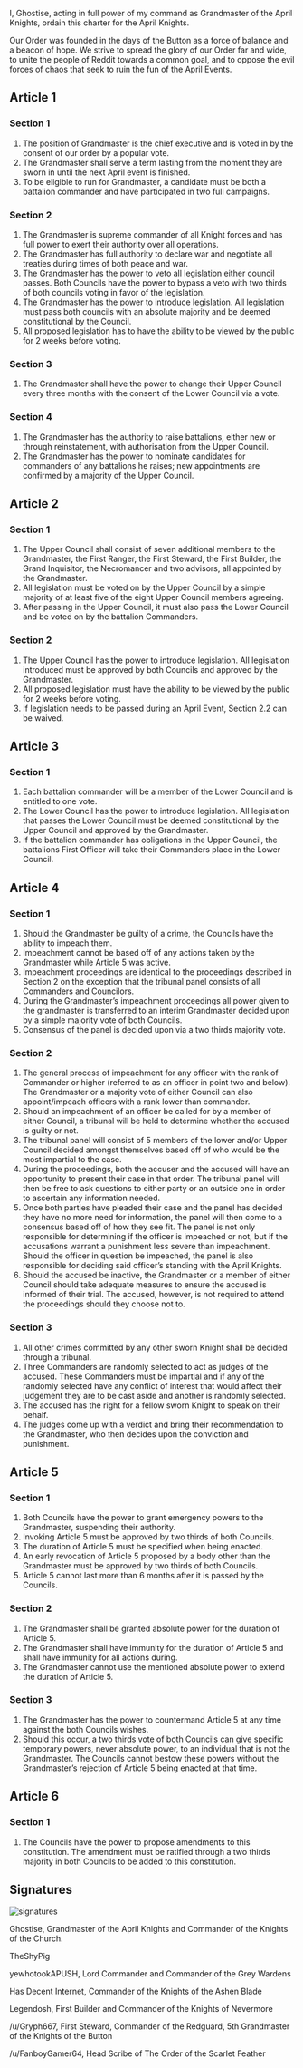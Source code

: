 [Bill number: 6-301]: #
[Author: Ghostise]: #
[Proposed Date: 4/11/2018]: #
[Passed Date: 12/18/2018]: #

I, Ghostise, acting in full power of my command as Grandmaster of the April Knights, ordain this charter for the April Knights.

Our Order was founded in the days of the Button as a force of balance and a beacon of hope. We strive to spread the glory of our Order far and wide, to unite the people of Reddit towards a common goal, and to oppose the evil forces of chaos that seek to ruin the fun of the April Events.

## Article 1

### Section 1
1. The position of Grandmaster is the chief executive and is voted in by the consent of our order by a popular vote.
2. The Grandmaster shall serve a term lasting from the moment they are sworn in until the next April event is finished.
3. To be eligible to run for Grandmaster, a candidate must be both a battalion commander and have participated in two full campaigns.

### Section 2
1. The Grandmaster is supreme commander of all Knight forces and has full power to exert their authority over all operations.
2. The Grandmaster has full authority to declare war and negotiate all treaties during times of both peace and war.
3. The Grandmaster has the power to veto all legislation either council passes. Both Councils have the power to bypass a veto with two thirds of both councils voting in favor of the legislation.
4. The Grandmaster has the power to introduce legislation. All legislation must pass both councils with an absolute majority and be deemed constitutional by the Council.
5. All proposed legislation has to have the ability to be viewed by the public for 2 weeks before voting.

### Section 3
1. The Grandmaster shall have the power to change their Upper Council every three months with the consent of the Lower Council via a vote.

### Section 4
1. The Grandmaster has the authority to raise battalions, either new or through reinstatement, with authorisation from the Upper Council.
2. The Grandmaster has the power to nominate candidates for commanders of any battalions he raises; new appointments are confirmed by a majority of the Upper Council.

## Article 2

### Section 1
1. The Upper Council shall consist of seven additional members to the Grandmaster, the First Ranger, the First Steward, the First Builder, the Grand Inquisitor, the Necromancer and two advisors, all appointed by the Grandmaster.
2. All legislation must be voted on by the Upper Council by a simple majority of at least five of the eight Upper Council members agreeing.
3. After passing in the Upper Council, it must also pass the Lower Council and be voted on by the battalion Commanders.

### Section 2
1. The Upper Council has the power to introduce legislation. All legislation introduced must be approved by both Councils and approved by the Grandmaster.
2. All proposed legislation must have the ability to be viewed by the public for 2 weeks before voting.
3. If legislation needs to be passed during an April Event, Section 2.2 can be waived.

## Article 3

### Section 1
1. Each battalion commander will be a member of the Lower Council and is entitled to one vote.
2. The Lower Council has the power to introduce legislation. All legislation that passes the Lower Council must be deemed constitutional by the Upper Council and approved by the Grandmaster.
3. If the battalion commander has obligations in the Upper Council, the battalions First Officer will take their Commanders place in the Lower Council.

## Article 4

### Section 1
1. Should the Grandmaster be guilty of a crime, the Councils have the ability to impeach them.
2. Impeachment cannot be based off of any actions taken by the Grandmaster while Article 5 was active.
3. Impeachment proceedings are identical to the proceedings described in Section 2 on the exception that the tribunal panel consists of all Commanders and Councilors.
4. During the Grandmaster’s impeachment proceedings all power given to the grandmaster is transferred to an interim Grandmaster decided upon by a simple majority vote of both Councils.
5. Consensus of the panel is decided upon via a two thirds majority vote.

### Section 2
1. The general process of impeachment for any officer with the rank of Commander or higher (referred to as an officer in point two and below). The Grandmaster or a majority vote of either Council can also appoint/impeach officers with a rank lower than commander.
2. Should an impeachment of an officer be called for by a member of either Council, a tribunal will be held to determine whether the accused is guilty or not.
3. The tribunal panel will consist of 5 members of the lower and/or Upper Council decided amongst themselves based off of who would be the most impartial to the case.
4. During the proceedings, both the accuser and the accused will have an opportunity to present their case in that order. The tribunal panel will then be free to ask questions to either party or an outside one in order to ascertain any information needed.
5. Once both parties have pleaded their case and the panel has decided they have no more need for information, the panel will then come to a consensus based off of how they see fit. The panel is not only responsible for determining if the officer is impeached or not, but if the accusations warrant a punishment less severe than impeachment. Should the officer in question be impeached, the panel is also responsible for deciding said officer’s standing with the April Knights.
6. Should the accused be inactive, the Grandmaster or a member of either Council should take adequate measures to ensure the accused is informed of their trial. The accused, however, is not required to attend the proceedings should they choose not to.

### Section 3
1. All other crimes committed by any other sworn Knight shall be decided through a tribunal.
2. Three Commanders are randomly selected to act as judges of the accused. These Commanders must be impartial and if any of the randomly selected have any conflict of interest that would affect their judgement they are to be cast aside and another is randomly selected.
3. The accused has the right for a fellow sworn Knight to speak on their behalf.
4. The judges come up with a verdict and bring their recommendation to the Grandmaster, who then decides upon the conviction and punishment.

## Article 5

### Section 1
1. Both Councils have the power to grant emergency powers to the Grandmaster, suspending their authority.
2. Invoking Article 5 must be approved by two thirds of both Councils.
3. The duration of Article 5 must be specified when being enacted.
4. An early revocation of Article 5 proposed by a body other than the Grandmaster must be approved by two thirds of both Councils.
5. Article 5 cannot last more than 6 months after it is passed by the Councils.

### Section 2
1. The Grandmaster shall be granted absolute power for the duration of Article 5.
2. The Grandmaster shall have immunity for the duration of Article 5 and shall have immunity for all actions during.
3. The Grandmaster cannot use the mentioned absolute power to extend the duration of Article 5.

### Section 3
1. The Grandmaster has the power to countermand Article 5 at any time against the both Councils wishes.
2. Should this occur, a two thirds vote of both Councils can give specific temporary powers, never absolute power, to an individual that is not the Grandmaster. The Councils cannot bestow these powers without the Grandmaster’s rejection of Article 5 being enacted at that time.

## Article 6

### Section 1
1. The Councils have the power to propose amendments to this constitution. The amendment must be ratified through a two thirds majority in both Councils to be added to this constitution.

## Signatures
![signatures](/References/6-301-1.png)

Ghostise, Grandmaster of the April Knights and Commander of the  Knights of the Church.

TheShyPig

yewhotookAPUSH, Lord Commander and Commander of the Grey Wardens

Has Decent Internet, Commander of the Knights of the Ashen Blade

Legendosh, First Builder and Commander of the Knights of Nevermore

/u/Gryph667, First Steward, Commander of the Redguard, 5th Grandmaster of the Knights of the Button

/u/FanboyGamer64, Head Scribe of The Order of the Scarlet Feather
